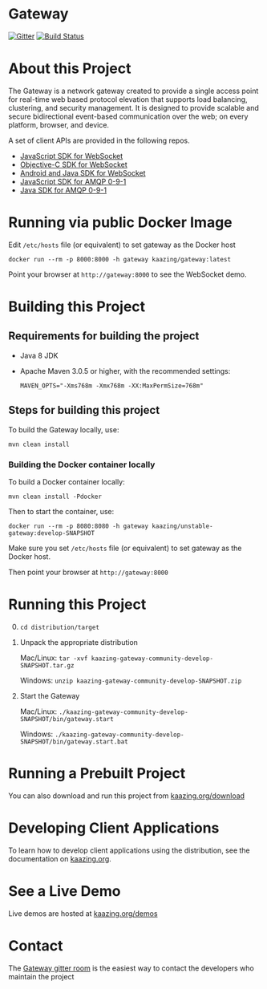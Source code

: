 # Gateway

[![Gitter](https://badges.gitter.im/Join%20Chat.svg)](https://gitter.im/kaazing/gateway?utm_source=badge&utm_medium=badge&utm_campaign=pr-badge&utm_content=badge)
[![Build Status][build-status-image]][build-status]

[build-status-image]: https://travis-ci.org/kaazing/gateway.svg?branch=develop
[build-status]: https://travis-ci.org/kaazing/gateway

# About this Project

The Gateway is a network gateway created to provide a single access point for real-time web based protocol elevation that supports load balancing, clustering, and security management.  It is designed to provide scalable and secure bidirectional event-based communication over the web; on every platform, browser, and device.    

A set of client APIs are provided in the following repos. 

- [JavaScript SDK for WebSocket](https://github.com/kaazing/kaazing-client-javascript)
- [Objective-C SDK for WebSocket](https://github.com/kaazing/gateway.client.ios)
- [Android and Java SDK for WebSocket](https://github.com/kaazing/gateway.client.java)
- [JavaScript SDK for AMQP 0-9-1](https://github.com/kaazing/kaazing-amqp-0-9-1-client-javascript)
- [Java SDK for AMQP 0-9-1](https://github.com/kaazing/amqp.client.java)

# Running via public Docker Image

Edit `/etc/hosts` file (or equivalent) to set gateway as the Docker host

`docker run --rm -p 8000:8000 -h gateway kaazing/gateway:latest`

Point your browser at `http://gateway:8000` to see the WebSocket demo.

# Building this Project

## Requirements for building the project
* Java 8 JDK
* Apache Maven 3.0.5 or higher, with the recommended settings:

  `MAVEN_OPTS="-Xms768m -Xmx768m -XX:MaxPermSize=768m"`

## Steps for building this project

To build the Gateway locally, use:

  `mvn clean install`

### Building the Docker container locally

To build a Docker container locally:

  `mvn clean install -Pdocker`

Then to start the container, use:

  `docker run --rm -p 8080:8080 -h gateway kaazing/unstable-gateway:develop-SNAPSHOT`

Make sure you set `/etc/hosts` file (or equivalent) to set gateway as the Docker host.

Then point your browser at `http://gateway:8000`

# Running this Project

0. `cd distribution/target`
1. Unpack the appropriate distribution
   
   Mac/Linux: `tar -xvf kaazing-gateway-community-develop-SNAPSHOT.tar.gz`
   
   Windows: `unzip kaazing-gateway-community-develop-SNAPSHOT.zip`
2. Start the Gateway 
   
   Mac/Linux: `./kaazing-gateway-community-develop-SNAPSHOT/bin/gateway.start`
   
   Windows: `./kaazing-gateway-community-develop-SNAPSHOT/bin/gateway.start.bat`

# Running a Prebuilt Project

You can also download and run this project from [kaazing.org/download](http://kaazing.org/download/)

# Developing Client Applications

To learn how to develop client applications using the distribution, see the documentation on [kaazing.org](http://kaazing.org).

# See a Live Demo

Live demos are hosted at [kaazing.org/demos](http://kaazing.org/demos/)

# Contact

The [Gateway gitter room](https://gitter.im/kaazing/gateway) is the easiest way to contact the developers who maintain the project 
